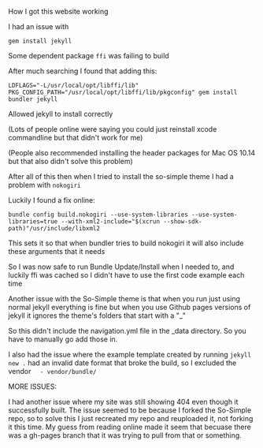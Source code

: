 How I got this website working

I had an issue with 

`gem install jekyll`

Some dependent package `ffi` was failing to build

After much searching I found that adding this:

`LDFLAGS="-L/usr/local/opt/libffi/lib" PKG_CONFIG_PATH="/usr/local/opt/libffi/lib/pkgconfig" gem install bundler jekyll`

Allowed jekyll to install correctly

(Lots of people online were saying you could just reinstall xcode commandline but that didn't work for me)

(People also recommended installing the header packages for Mac OS 10.14 but that also didn't solve this problem)

After all of this then when I tried to install the so-simple theme I had a problem with `nokogiri`

Luckily I found a fix online:

`bundle config build.nokogiri --use-system-libraries --use-system-libraries=true --with-xml2-include="$(xcrun --show-sdk-path)"/usr/include/libxml2`

This sets it so that when bundler tries to build nokogiri it will also include these arguments that it needs

So I was now safe to run Bundle Update/Install when I needed to, and luckily ffi was cached so I didn't have to use the first code example each time

Another issue with the So-Simple theme is that when you run just using normal jekyll everything is fine but when you use Github pages versions of jekyll it ignores the theme's folders that start with a "_"

So this didn't include the navigation.yml file in the _data directory. So you have to manually go add those in.

I also had the issue where the example template created by running `jekyll new .` had an invalid date format that broke the build, so I excluded the vendor `  - vendor/bundle/`

MORE ISSUES:

I had another issue where my site was still showing 404 even though it successfully built. The issue seemed to be because I forked the So-Simple repo, so to solve this I just recreated my repo and reuploaded it, not forking it this time. My guess from reading online made it seem that becuase there was a gh-pages branch that it was trying to pull from that or something.